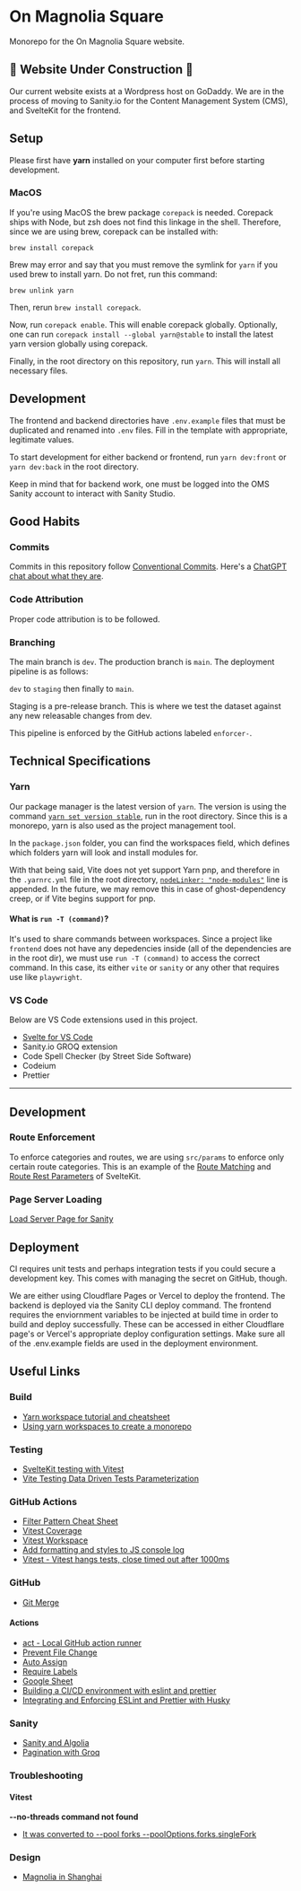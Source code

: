 # On Magnolia Square

Monorepo for the On Magnolia Square website.

## 🚧 Website Under Construction 🚧

Our current website exists at a Wordpress host on GoDaddy. We are in the process of moving to Sanity.io for the Content Management System (CMS), and SvelteKit for the frontend.

## Setup

Please first have __yarn__ installed on your computer first before starting development.

### MacOS

If you're using MacOS the brew package `corepack` is needed. Corepack ships with Node, but zsh does not find this linkage in the shell. Therefore, since we are using brew, corepack can be installed with:

`brew install corepack`

Brew may error and say that you must remove the symlink for `yarn` if you used brew to install yarn. Do not fret, run this command:

`brew unlink yarn`

Then, rerun `brew install corepack`.

Now, run `corepack enable`. This will enable corepack globally. Optionally, one can run `corepack install --global yarn@stable` to install the latest yarn version globally using corepack.

Finally, in the root directory on this repository, run `yarn`. This will install all necessary files.

## Development

The frontend and backend directories have `.env.example` files that must be duplicated and renamed into `.env` files. Fill in the template with appropriate, legitimate values.

To start development for either backend or frontend, run `yarn dev:front` or `yarn dev:back` in the root directory.

Keep in mind that for backend work, one must be logged into the OMS Sanity account to interact with Sanity Studio.

## Good Habits

### Commits

Commits in this repository follow [Conventional Commits](https://www.conventionalcommits.org/en/v1.0.0/). Here's a [ChatGPT chat about what they are](https://chat.openai.com/share/475c34ae-1ce2-47cd-85a9-16045a550011).

### Code Attribution

Proper code attribution is to be followed.

### Branching

The main branch is `dev`. The production branch is `main`. The deployment pipeline is as follows:

`dev` to `staging` then finally to `main`.

Staging is a pre-release branch. This is where we test the dataset against any new releasable changes from dev.

This pipeline is enforced by the GitHub actions labeled `enforcer-`.

## Technical Specifications

### Yarn

Our package manager is the latest version of ```yarn```. The version is using the command [```yarn set version stable```](https://yarnpkg.com/cli/set/version#details), run in the root directory. Since this is a monorepo, yarn is also used as the project management tool.

In the ```package.json``` folder, you can find the workspaces field, which defines which folders yarn will look and install modules for.

With that being said, Vite does not yet support Yarn pnp, and therefore in the ```.yarnrc.yml``` file in the root directory, [```nodeLinker: "node-modules"```](https://yarnpkg.com/configuration/yarnrc#nodeLinker) line is appended. In the future, we may remove this in case of ghost-dependency creep, or if Vite begins support for pnp.

#### What is `run -T (command)`?

It's used to share commands between workspaces. Since a project like `frontend` does not have any depedencies inside (all of the dependencies are in the root dir), we must use `run -T (command)` to access the correct command. In this case, its either `vite` or `sanity` or any other that requires use like `playwright`.

### VS Code

Below are VS Code extensions used in this project.

- [Svelte for VS Code](https://marketplace.visualstudio.com/items?itemName=svelte.svelte-vscode)
- Sanity.io GROQ extension
- Code Spell Checker (by Street Side Software)
- Codeium
- Prettier

---

## Development

### Route Enforcement

To enforce categories and routes, we are using ```src/params``` to enforce only certain route categories. This is an example of the [Route Matching](https://kit.svelte.dev/docs/advanced-routing#matching) and [Route Rest Parameters](https://kit.svelte.dev/docs/advanced-routing#rest-parameters) of SvelteKit.

### Page Server Loading

[Load Server Page for Sanity](https://kit.svelte.dev/docs/load#page-data)

## Deployment

CI requires unit tests and perhaps integration tests if you could secure a development key. This comes with managing the secret on GitHub, though.

We are either using Cloudflare Pages or Vercel to deploy the frontend. The backend is deployed via the Sanity CLI deploy command. The frontend requires the enviornment variables to be injected at build time in order to build and deploy successfully. These can be accessed in either Cloudflare page's or Vercel's appropriate deploy configuration settings. Make sure all of the .env.example fields are used in the deployment environment.

## Useful Links

### Build

- [Yarn workspace tutorial and cheatsheet](https://www.chandankumar.com/blog/yarn-workspace-tutorial)
- [Using yarn workspaces to create a monorepo](https://medium.com/tribalscale/using-yarn-workspaces-to-create-a-monorepo-33203152d0c6)

### Testing

- [SvelteKit testing with Vitest](https://www.tejusparikh.com/2023/sveltekit-testing-with-vitest.html)
- [Vite Testing Data Driven Tests Parameterization](https://www.the-koi.com/projects/parameterized-data-driven-tests-in-vitest-example/)

### GitHub Actions

- [Filter Pattern Cheat Sheet](https://docs.github.com/en/actions/using-workflows/workflow-syntax-for-github-actions#patterns-to-match-branches-and-tags)
- [Vitest Coverage](https://vitest.dev/guide/coverage)
- [Vitest Workspace](https://vitest.dev/guide/workspace.html#workspace)
- [Add formatting and styles to JS console log](https://levelup.gitconnected.com/add-styles-and-formatting-to-your-console-log-messages-in-javascript-5f14819b1c5d)
- [Vitest - Vitest hangs tests, close timed out after 1000ms](https://github.com/vitest-dev/vitest/issues/2008)

### GitHub

- [Git Merge](https://www.atlassian.com/git/tutorials/using-branches/git-merge)

#### Actions

- [act - Local GitHub action runner](https://nektosact.com/usage/index.html)
- [Prevent File Change](https://github.com/marketplace/actions/prevent-file-change)
- [Auto Assign](https://github.com/marketplace/actions/auto-assign-action)
- [Require Labels](https://github.com/marketplace/actions/require-labels)
- [Google Sheet](https://github.com/marketplace/actions/gsheet-action)
- [Building a CI/CD environment with eslint and prettier](https://t-i-show.medium.com/build-a-ci-cd-environment-with-github-actions-eslint-prettier-ee725c5fe2ab)
- [Integrating and Enforcing ESLint and Prettier with Husky](https://silvenon.com/blog/integrating-and-enforcing-prettier-and-eslint)

### Sanity

- [Sanity and Algolia](https://www.sanity.io/technology-partners/algolia)
- [Pagination with Groq](https://www.sanity.io/docs/paginating-with-groq)

### Troubleshooting

#### Vitest

**--no-threads command not found**
- [It was converted to --pool forks --poolOptions.forks.singleFork](https://vitest.dev/guide/migration.html#pools-are-standardized-4172)

### Design

- [Magnolia in Shanghai](https://wapbaike.baidu.com/tashuo/browse/content?id=24921b1a0cbe87e07289d90b)

